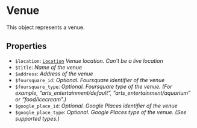 # Venue	

This object represents a venue.	

## Properties	

- `$location`: [`Location`](Location.md) _Venue location. Can't be a live location_
- `$title`: _Name of the venue_
- `$address`: _Address of the venue_
- `$foursquare_id`: _Optional. Foursquare identifier of the venue_
- `$foursquare_type`: _Optional. Foursquare type of the venue. (For example, “arts_entertainment/default”, “arts_entertainment/aquarium” or “food/icecream”.)_
- `$google_place_id`: _Optional. Google Places identifier of the venue_
- `$google_place_type`: _Optional. Google Places type of the venue. (See supported types.)_

